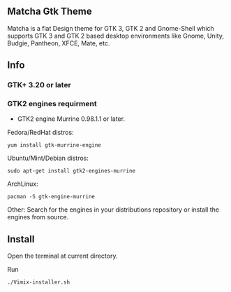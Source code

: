 
## Matcha Gtk Theme

Matcha is a flat Design theme for GTK 3, GTK 2 and Gnome-Shell which supports GTK 3 and GTK 2 based desktop environments like Gnome, Unity, Budgie, Pantheon, XFCE, Mate, etc.

## Info

### GTK+ 3.20 or later

### GTK2 engines requirment
- GTK2 engine Murrine 0.98.1.1 or later.

Fedora/RedHat distros:

    yum install gtk-murrine-engine

Ubuntu/Mint/Debian distros:

    sudo apt-get install gtk2-engines-murrine

ArchLinux:

    pacman -S gtk-engine-murrine

Other:
Search for the engines in your distributions repository or install the engines from source.
## Install

Open the terminal at current directory.


Run


    ./Vimix-installer.sh




